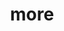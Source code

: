 ---
layout: page
title: more
nav: true
nav_order: 4
dropdown: true
children: 
    # - title: publications
    #   permalink: /publications/
    # - title: divider
    - title: news
      permalink: /news/
    - title: divider
    - title: art
      permalink: /art/
    # - title: divider
    # - title: projects
    #   permalink: /projects/
---
